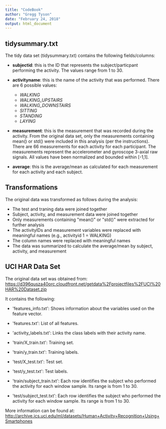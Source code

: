 ```yaml
---
title: "CodeBook"
author: "Gregg Tyson"
date: "February 24, 2018"
output: html_document
---
```


## tidysummary.txt

The tidy data set (tidysummary.txt) contains the following fields/columns:

* **subjectid**: this is the ID that represents the subject/particpant performing the activity. The values range from 1 to 30.

* **activityname**: this is the name of the activity that was performed. There are 6 possible values:
    + *WALKING*
    + *WALKING_UPSTAIRS*
    + *WALKING_DOWNSTAIRS*
    + *SITTING*
    + *STANDING*
    + *LAYING*

* **measurement**: this is the measurement that was recorded during the activity. From the original data set, only the measurements containing mean() or std() were included in this analysis (per the instructions). There are 66 measurements for each activity for each participant. The measurements represent the accelerometer and gyroscope 3-axial raw signals. All values have been normalized and bounded within [-1,1].

* **average**: this is the average/mean as calculated for each measurement for each activity and each subject.


## Transformations

The original data was transformed as follows during the analysis:

* The test and traning data were joined together
* Subject, activity, and measurement data were joined together
* Only measurements containing "mean()" or "std()" were extracted for further analysis
* The activityIDs and measurement variables were replaced with meaningful names (e.g., activityid 1 = WALKING)
* The column names were replaced with meaningful names
* The data was summarized to calculate the average/mean by subject, activity, and measurement

## UCI HAR Data Set 

The original data set was obtained from:
https://d396qusza40orc.cloudfront.net/getdata%2Fprojectfiles%2FUCI%20HAR%20Dataset.zip

It contains the following:

- 'features_info.txt': Shows information about the variables used on the feature vector.

- 'features.txt': List of all features.

- 'activity_labels.txt': Links the class labels with their activity name.

- 'train/X_train.txt': Training set.

- 'train/y_train.txt': Training labels.

- 'test/X_test.txt': Test set.

- 'test/y_test.txt': Test labels.

- 'train/subject_train.txt': Each row identifies the subject who performed the activity for each window sample. Its range is from 1 to 30.

- 'test/subject_test.txt': Each row identifies the subject who performed the activity for each window sample. Its range is from 1 to 30.

More information can be found at: http://archive.ics.uci.edu/ml/datasets/Human+Activity+Recognition+Using+Smartphones

